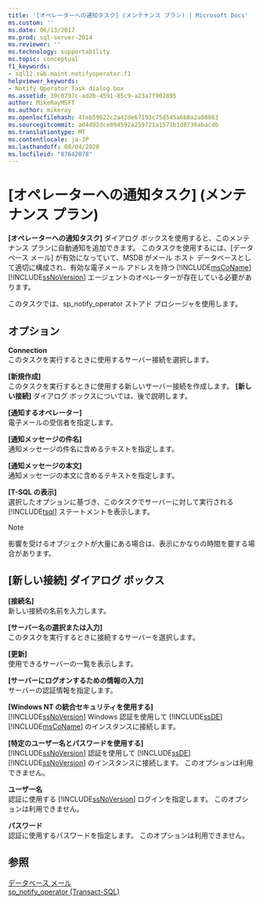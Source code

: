 ```yaml
---
title: '[オペレーターへの通知タスク] (メンテナンス プラン) | Microsoft Docs'
ms.custom: ''
ms.date: 06/13/2017
ms.prod: sql-server-2014
ms.reviewer: ''
ms.technology: supportability
ms.topic: conceptual
f1_keywords:
- sql12.swb.maint.notifyoperator.f1
helpviewer_keywords:
- Notify Operator Task dialog box
ms.assetid: 39c0797c-ad2b-4591-85c9-a23a7f902895
author: MikeRayMSFT
ms.author: mikeray
ms.openlocfilehash: 4feb59622c2a42de67193c75d545a6b8a2a08863
ms.sourcegitcommit: ad4d92dce894592a259721a1571b1d8736abacdb
ms.translationtype: MT
ms.contentlocale: ja-JP
ms.lasthandoff: 08/04/2020
ms.locfileid: "87642078"
---
```

# <a name="notify-operator-task-maintenance-plan"></a>[オペレーターへの通知タスク] (メンテナンス プラン)
  **[オペレーターへの通知タスク]** ダイアログ ボックスを使用すると、このメンテナンス プランに自動通知を追加できます。 このタスクを使用するには、[データベース メール] が有効になっていて、MSDB がメール ホスト データベースとして適切に構成され、有効な電子メール アドレスを持つ [!INCLUDE[msCoName](../../includes/msconame-md.md)] [!INCLUDE[ssNoVersion](../../includes/ssnoversion-md.md)] エージェントのオペレーターが存在している必要があります。  
  
 このタスクでは、sp_notify_operator ストアド プロシージャを使用します。  
  
## <a name="options"></a>オプション  
 **Connection**  
 このタスクを実行するときに使用するサーバー接続を選択します。  
  
 **[新規作成]**  
 このタスクを実行するときに使用する新しいサーバー接続を作成します。 **[新しい接続]** ダイアログ ボックスについては、後で説明します。  
  
 **[通知するオペレーター]**  
 電子メールの受信者を指定します。  
  
 **[通知メッセージの件名]**  
 通知メッセージの件名に含めるテキストを指定します。  
  
 **[通知メッセージの本文]**  
 通知メッセージの本文に含めるテキストを指定します。  
  
 **[T-SQL の表示]**  
 選択したオプションに基づき、このタスクでサーバーに対して実行される [!INCLUDE[tsql](../../includes/tsql-md.md)] ステートメントを表示します。  
  
> [!NOTE]  
>  影響を受けるオブジェクトが大量にある場合は、表示にかなりの時間を要する場合があります。  
  
## <a name="new-connection-dialog-box"></a>[新しい接続] ダイアログ ボックス  
 **[接続名]**  
 新しい接続の名前を入力します。  
  
 **[サーバー名の選択または入力]**  
 このタスクを実行するときに接続するサーバーを選択します。  
  
 **[更新]**  
 使用できるサーバーの一覧を表示します。  
  
 **[サーバーにログオンするための情報の入力]**  
 サーバーの認証情報を指定します。  
  
 **[Windows NT の統合セキュリティを使用する]**  
 [!INCLUDE[ssNoVersion](../../includes/ssnoversion-md.md)] Windows 認証を使用して [!INCLUDE[ssDE](../../includes/ssde-md.md)] [!INCLUDE[msCoName](../../includes/msconame-md.md)] のインスタンスに接続します。  
  
 **[特定のユーザー名とパスワードを使用する]**  
 [!INCLUDE[ssNoVersion](../../includes/ssnoversion-md.md)] 認証を使用して [!INCLUDE[ssDE](../../includes/ssde-md.md)] [!INCLUDE[ssNoVersion](../../includes/ssnoversion-md.md)] のインスタンスに接続します。 このオプションは利用できません。  
  
 **ユーザー名**  
 認証に使用する [!INCLUDE[ssNoVersion](../../includes/ssnoversion-md.md)] ログインを指定します。 このオプションは利用できません。  
  
 **パスワード**  
 認証に使用するパスワードを指定します。 このオプションは利用できません。  
  
## <a name="see-also"></a>参照  
 [データベース メール](../database-mail/database-mail.md)   
 [sp_notify_operator &#40;Transact-SQL&#41;](/sql/relational-databases/system-stored-procedures/sp-notify-operator-transact-sql)  
  
  
